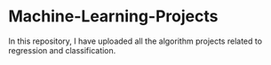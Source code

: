 # Machine-Learning-Projects
In this repository, I have uploaded all the algorithm projects related to regression and classification.
